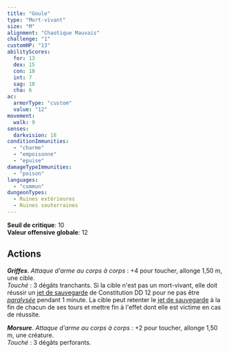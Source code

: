 ```yaml
---
title: "Goule"
type: "Mort-vivant"
size: "M"
alignment: "Chaotique Mauvais"
challenge: "1"
customHP: "13"
abilityScores:
  for: 13
  dex: 15
  con: 10
  int: 7
  sag: 10
  cha: 6
ac:
  armorType: "custom"
  value: "12"
movement:
  walk: 9
senses:
  darkvision: 18
conditionImmunities:
  - "charme"
  - "empoisonne"
  - "epuise"
damageTypeImmunities:
  - "poison"
languages:
  - "commun"
dungeonTypes:
  - Ruines extérieures
  - Ruines souterraines
---
```

**Seuil de critique**: 10        
**Valeur offensive globale**: 12     
## Actions
_**Griffes**_. _Attaque d'arme au corps à corps_ : +4 pour toucher, allonge 1,50 m, une cible.  
_Touché_ : 3 dégâts tranchants. Si la cible n'est pas un mort-vivant, elle doit réussir un [jet de sauvegarde](/utiliser-les-caracteristiques/#jets-de-sauvegarde) de Constitution DD 12 pour ne pas être [_paralysée_](/gerer-la-sante-du-personnage/#paralyse) pendant 1 minute. La cible peut retenter le [jet de sauvegarde](/utiliser-les-caracteristiques/#jets-de-sauvegarde) à la fin de chacun de ses tours et mettre fin à l'effet dont elle est victime en cas de réussite.

_**Morsure**_. _Attaque d'arme au corps à corps_ : +2 pour toucher, allonge 1,50 m, une créature.  
_Touché_ : 3 dégâts perforants.
